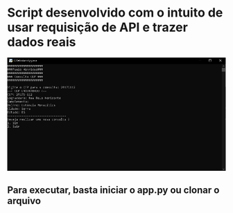 # Script desenvolvido com o intuito de usar requisição de API e trazer dados reais

![Web 1](menu.PNG)

## Para executar, basta iniciar o app.py ou clonar o arquivo
